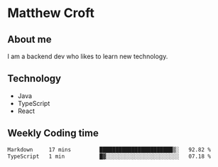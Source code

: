 # Matthew Croft

## About me
I am a backend dev who likes to learn new technology. 

## Technology
- Java
- TypeScript
- React

## Weekly Coding time
<!--START_SECTION:waka-->

```txt
Markdown     17 mins         ███████████████████████▒░   92.82 %
TypeScript   1 min           █▓░░░░░░░░░░░░░░░░░░░░░░░   07.18 %
```

<!--END_SECTION:waka-->
